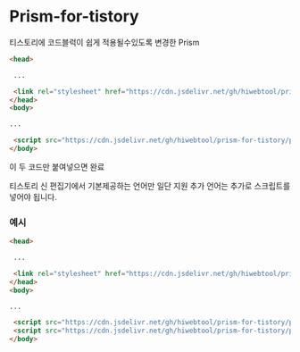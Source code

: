 # Prism-for-tistory
티스토리에 코드블럭이 쉽게 적용될수있도록 변경한 Prism
 ``` html
<head>
 
  ...
 
  <link rel="stylesheet" href="https://cdn.jsdelivr.net/gh/hiwebtool/prism-for-tistory/prism.css">
</head>
<body>

...

  <script src="https://cdn.jsdelivr.net/gh/hiwebtool/prism-for-tistory/prism.js"></script>
</body>
```
이 두 코드만 붙여넣으면 완료

티스토리 신 편집기에서 기본제공하는 언어만 일단 지원 추가 언어는 추가로 스크립트를 넣어야 됩니다.

### 예시
 ``` html
<head>
 
  ...
 
  <link rel="stylesheet" href="https://cdn.jsdelivr.net/gh/hiwebtool/prism-for-tistory/prism.css">
</head>
<body>

...

  <script src="https://cdn.jsdelivr.net/gh/hiwebtool/prism-for-tistory/prism.js"></script>
  <script src="https://cdn.jsdelivr.net/gh/hiwebtool/prism-for-tistory/prism-sql.js"></script>
</body>
```
